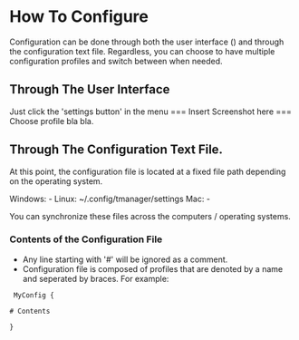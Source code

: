 # How To Configure
Configuration can be done through both the user interface () and through the configuration text file. Regardless, you can choose to have multiple configuration profiles and switch between when needed.

## Through The User Interface
Just click the 'settings button' in the menu
=== Insert Screenshot here ===
Choose profile bla bla.

## Through The Configuration Text File.

At this point, the configuration file is located at a fixed file path depending on the operating system.

Windows: -
Linux:   ~/.config/tmanager/settings
Mac:     -

You can synchronize these files across the computers / operating systems.

### Contents of the Configuration File

- Any line starting with '\#' will be ignored as a comment.
- Configuration file is composed of profiles that are denoted by a name and seperated by braces. For example:

<pre><code> MyConfig {

# Contents

}
</pre></code>
